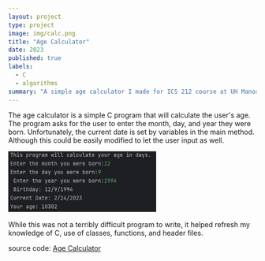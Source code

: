 ```yaml
---
layout: project
type: project
image: img/calc.png
title: "Age Calculator"
date: 2023
published: true
labels:
  - C
  - algorithms
summary: "A simple age calculator I made for ICS 212 course at UH Manoa."
---
```

The age calculator is a simple C program that will calculate the user's age. The program asks for the user to enter the month, day, and year they were born. Unfortunately, the current date is set by variables in the main method. Although this could be easily modified to let the user input as well. 

<img class="img-threshold" width = "300px" src="../img/agecalc.png">

While this was not a terribly difficult program to write, it helped refresh my knowledge of C, use of classes, functions, and header files. 

source code: <a href="https://github.com/wsdwight1/agecalc"><i class="large github icon "></i>Age Calculator</a>
